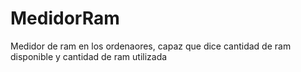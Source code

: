# MedidorRam
Medidor de ram en los ordenaores, capaz que dice cantidad de ram disponible y cantidad de ram utilizada
